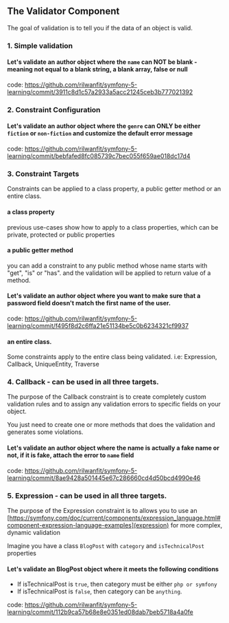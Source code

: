 ## The Validator Component
The goal of validation is to tell you if the data of an object is valid.

### 1. Simple validation 
#### Let's validate an author object where the `name` can NOT be blank -  meaning not equal to a blank string, a blank array, false or null

code: https://github.com/rilwanfit/symfony-5-learning/commit/3911c8d1c57a2933a5acc21245ceb3b777021392

### 2. Constraint Configuration

#### Let's validate an author object where the `genre` can ONLY be either `fiction` or `non-fiction` and customize the default error message

code: https://github.com/rilwanfit/symfony-5-learning/commit/bebfafed8fc085739c7bec055f659ae018dc17d4

### 3. Constraint Targets 

Constraints can be applied to a class property, a public getter method or an entire class.

#### a class property
previous use-cases show how to apply to a class properties, which can be private, protected or public properties

#### a public getter method 

you can add a constraint to any public method whose name starts with "get", "is" or "has". and the validation will be applied to return value of a method.

#### Let's validate an author object where you want to make sure that a password field doesn't match the first name of the user.

code: https://github.com/rilwanfit/symfony-5-learning/commit/f495f8d2c6ffa21e51134be5c0b6234321cf9937

#### an entire class.

Some constraints apply to the entire class being validated. i.e: Expression, Callback, UniqueEntity, Traverse

### 4. Callback - can be used in all three targets.

The purpose of the Callback constraint is to create completely custom validation rules and to assign any validation errors to specific fields on your object.

 You just need to create one or more methods that does the validation and generates some violations.
 
#### Let's validate an author object where the name is actually a fake name or not, if it is fake, attach the error to `name` field
 
 code: https://github.com/rilwanfit/symfony-5-learning/commit/8ae9428a501445e67c286660cd4d50bcd4990e46 
 
### 5. Expression - can be used in all three targets.

The purpose of the Expression constraint is to allows you to use an [https://symfony.com/doc/current/components/expression_language.html#component-expression-language-examples](expression) for more complex, dynamic validation

Imagine you have a class `BlogPost` with `category` and `isTechnicalPost` properties

#### Let's validate an BlogPost object where it meets the following conditions
   - If isTechnicalPost is `true`, then category must be either `php or symfony`
   - If isTechnicalPost is `false`, then category can be `anything`.

   code: https://github.com/rilwanfit/symfony-5-learning/commit/112b9ca57b68e8e0351ed08dab7beb5718a4a0fe